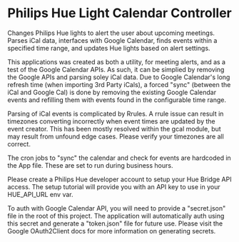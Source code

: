 # Philips Hue Light Calendar Controller

Changes Philips Hue lights to alert the user about upcoming meetings. Parses iCal data, interfaces with Google Calendar, finds events within a specified time range, and updates Hue lights based on alert settings. 

This applications was created as both a utility, for meeting alerts, and as a test of the Google Calendar APIs. As such, it can be simplied by removing the Google APIs and parsing soley iCal data. Due to Google Calendar's long refresh time (when importing 3rd Party iCals), a forced "sync" (between the iCal and Google Cal) is done by removing the existing Google Calendar events and refilling them with events found in the configurable time range.

Parsing of iCal events is complicated by Rrules. A rrule issue can result in timezones converting incorrectly when event times are updated by the event creator. This has been mostly resolved within the gcal module, but may result from unfound edge cases. Please verify your timezones are all correct. 

The cron jobs to "sync" the calendar and check for events are hardcoded in the App file. These are set to run during business hours.

Please create a Philips Hue developer account to setup your Hue Bridge API access. The setup tutorial will provide you with an API key to use in your HUE_API_URL env var. 

To auth with Google Calendar API, you will need to provide a "secret.json" file in the root of this project. The application will automatically auth using this secret and generate a "token.json" file for future use. Please visit the Google OAuth2Client docs for more information on generating secrets. 